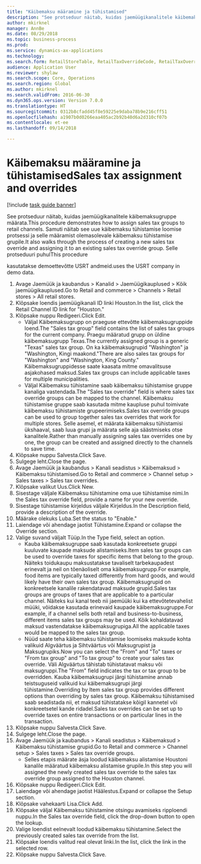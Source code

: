```yaml
--- 
title: "Käibemaksu määramine ja tühistamised"
description: "See protseduur näitab, kuidas jaemüügikanalitele käibemaksugruppe määrata."
author: mkirknel
manager: AnnBe
ms.date: 08/29/2018
ms.topic: business-process
ms.prod: 
ms.service: dynamics-ax-applications
ms.technology: 
ms.search.form: RetailStoreTable, RetailTaxOverrideCode, RetailTaxOverrideGroup
audience: Application User
ms.reviewer: shylaw
ms.search.scope: Core, Operations
ms.search.region: Global
ms.author: mkirknel
ms.search.validFrom: 2016-06-30
ms.dyn365.ops.version: Version 7.0.0
ms.translationtype: HT
ms.sourcegitcommit: 0312b8cfadd45f8e59225e9daba78b9e216cff51
ms.openlocfilehash: a1907b0d0266eaa405ac2b92b40d6a2d310cf07b
ms.contentlocale: et-ee
ms.lasthandoff: 09/14/2018

---
```

# <a name="sales-tax-assignment-and-overrides"></a><span data-ttu-id="872d8-103">Käibemaksu määramine ja tühistamised</span><span class="sxs-lookup"><span data-stu-id="872d8-103">Sales tax assignment and overrides</span></span>

[!include [task guide banner](../../includes/task-guide-banner.md)]

<span data-ttu-id="872d8-104">See protseduur näitab, kuidas jaemüügikanalitele käibemaksugruppe määrata.</span><span class="sxs-lookup"><span data-stu-id="872d8-104">This procedure demonstrates how to assign sales tax groups to retail channels.</span></span> <span data-ttu-id="872d8-105">Samuti näitab see uue käibemaksu tühistamise loomise protsessi ja selle määramist olemasolevale käibemaksu tühistamise grupile.</span><span class="sxs-lookup"><span data-stu-id="872d8-105">It also walks through the process of creating a new sales tax override and assigning it to an existing sales tax override group.</span></span> <span data-ttu-id="872d8-106">Selle protseduuri puhul</span><span class="sxs-lookup"><span data-stu-id="872d8-106">This procedure</span></span>

<span data-ttu-id="872d8-107">kasutatakse demoettevõtte USRT andmeid.</span><span class="sxs-lookup"><span data-stu-id="872d8-107">uses the USRT company in demo data.</span></span>

1. <span data-ttu-id="872d8-108">Avage Jaemüük ja kaubandus > Kanalid > Jaemüügikauplused > Kõik jaemüügikauplused.</span><span class="sxs-lookup"><span data-stu-id="872d8-108">Go to Retail and commerce > Channels > Retail stores > All retail stores.</span></span>
2. <span data-ttu-id="872d8-109">Klõpsake loendis jaemüügikanali ID linki Houston.</span><span class="sxs-lookup"><span data-stu-id="872d8-109">In the list, click the Retail Channel ID link for "Houston."</span></span>
3. <span data-ttu-id="872d8-110">Klõpsake nuppu Redigeeri.</span><span class="sxs-lookup"><span data-stu-id="872d8-110">Click Edit.</span></span>
    * <span data-ttu-id="872d8-111">Väljal Käibemaksugrupp on praeguse ettevõtte käibemaksugruppide loend.</span><span class="sxs-lookup"><span data-stu-id="872d8-111">The "Sales tax group" field contains the list of sales tax groups for the current company.</span></span> <span data-ttu-id="872d8-112">Praegu määratud grupp on üldine käibemaksugrupp Texas.</span><span class="sxs-lookup"><span data-stu-id="872d8-112">The currently assigned group is a generic "Texas" sales tax group.</span></span> <span data-ttu-id="872d8-113">On ka käibemaksugrupid "Washington" ja "Washington, Kingi maakond."</span><span class="sxs-lookup"><span data-stu-id="872d8-113">There are also sales tax groups for "Washington" and "Washington, King County."</span></span> <span data-ttu-id="872d8-114">Käibemaksugruppidesse saate kaasata mitme omavalitsuse asjakohased maksud.</span><span class="sxs-lookup"><span data-stu-id="872d8-114">Sales tax groups can include applicable taxes for multiple municipalities.</span></span>  
    * <span data-ttu-id="872d8-115">Väljal Käibemaksu tühistamine saab käibemaksu tühistamise gruppe kanaliga vastendada.</span><span class="sxs-lookup"><span data-stu-id="872d8-115">The "Sales tax override" field is where sales tax override groups can be mapped to the channel.</span></span> <span data-ttu-id="872d8-116">Käibemaksu tühistamise gruppe saab kasutada mitme kaupluse puhul toimivate käibemaksu tühistamiste grupeerimiseks.</span><span class="sxs-lookup"><span data-stu-id="872d8-116">Sales tax override groups can be used to group together sales tax overrides that work for multiple stores.</span></span> <span data-ttu-id="872d8-117">Selle asemel, et määrata käibemaksu tühistamisi ükshaaval, saab luua grupi ja määrata selle aja säästmiseks otse kanalitele.</span><span class="sxs-lookup"><span data-stu-id="872d8-117">Rather than manually assigning sales tax overrides one by one, the group can be created and assigned directly to the channels to save time.</span></span>  
4. <span data-ttu-id="872d8-118">Klõpsake nuppu Salvesta.</span><span class="sxs-lookup"><span data-stu-id="872d8-118">Click Save.</span></span>
5. <span data-ttu-id="872d8-119">Sulgege leht.</span><span class="sxs-lookup"><span data-stu-id="872d8-119">Close the page.</span></span>
6. <span data-ttu-id="872d8-120">Avage Jaemüük ja kaubandus > Kanali seadistus > Käibemaksud > Käibemaksu tühistamised.</span><span class="sxs-lookup"><span data-stu-id="872d8-120">Go to Retail and commerce > Channel setup > Sales taxes > Sales tax overrides.</span></span>
7. <span data-ttu-id="872d8-121">Klõpsake valikut Uus.</span><span class="sxs-lookup"><span data-stu-id="872d8-121">Click New.</span></span>
8. <span data-ttu-id="872d8-122">Sisestage väljale Käibemaksu tühistamine oma uue tühistamise nimi.</span><span class="sxs-lookup"><span data-stu-id="872d8-122">In the Sales tax override field, provide a name for your new override.</span></span>
9. <span data-ttu-id="872d8-123">Sisestage tühistamise kirjeldus väljale Kirjeldus.</span><span class="sxs-lookup"><span data-stu-id="872d8-123">In the Description field, provide a description of the override.</span></span>
10. <span data-ttu-id="872d8-124">Määrake olekuks Luba.</span><span class="sxs-lookup"><span data-stu-id="872d8-124">Set the status to "Enable."</span></span>
11. <span data-ttu-id="872d8-125">Laiendage või ahendage jaotist Tühistamine.</span><span class="sxs-lookup"><span data-stu-id="872d8-125">Expand or collapse the Override section.</span></span>
12. <span data-ttu-id="872d8-126">Valige suvand väljalt Tüüp.</span><span class="sxs-lookup"><span data-stu-id="872d8-126">In the Type field, select an option.</span></span>
    * <span data-ttu-id="872d8-127">Kauba käibemaksugruppe saab kasutada konkreetsete gruppi kuuluvate kaupade maksude alistamiseks.</span><span class="sxs-lookup"><span data-stu-id="872d8-127">Item sales tax groups can be used to override taxes for specific items that belong to the group.</span></span> <span data-ttu-id="872d8-128">Näiteks toidukaupu maksustatakse tavaliselt tarbekaupadest erinevalt ja neil on tõenäoliselt oma käibemaksugrupp.</span><span class="sxs-lookup"><span data-stu-id="872d8-128">For example, food items are typically taxed differently from hard goods, and would likely have their own sales tax group.</span></span>     <span data-ttu-id="872d8-129">Käibemaksugrupid on konkreetsele kanalile rakendatavad maksude grupid.</span><span class="sxs-lookup"><span data-stu-id="872d8-129">Sales tax groups are groups of taxes that are applicable to a particular channel.</span></span> <span data-ttu-id="872d8-130">Näiteks kui kanal teeb nii jaemüüki kui ka ettevõtetevahelist müüki, võidakse kasutada erinevaid kaupade käibemaksugruppe.</span><span class="sxs-lookup"><span data-stu-id="872d8-130">For example, if a channel sells both retail and business-to-business, different items sales tax groups may be used.</span></span> <span data-ttu-id="872d8-131">Kõik kohaldatavad maksud vastendatakse käibemaksugrupiga.</span><span class="sxs-lookup"><span data-stu-id="872d8-131">All the applicable taxes would be mapped to the sales tax group.</span></span>  
    * <span data-ttu-id="872d8-132">Nüüd saate teha käibemaksu tühistamise loomiseks maksude kohta valikuid Algväärtus ja Sihtväärtus või Maksugrupist ja Maksugrupiks.</span><span class="sxs-lookup"><span data-stu-id="872d8-132">Now you can select the "From" and "To" taxes or "From tax group" and "To tax group" to create your sales tax override.</span></span>    <span data-ttu-id="872d8-133">Väli Algväärtus tähistab tühistatavat maksu või maksugruppi.</span><span class="sxs-lookup"><span data-stu-id="872d8-133">The "From" field indicates the tax or tax group to be overridden.</span></span> <span data-ttu-id="872d8-134">Kauba käibemaksugrupi järgi tühistamine annab teistsuguseid valikuid kui käibemaksugrupi järgi tühistamine.</span><span class="sxs-lookup"><span data-stu-id="872d8-134">Overriding by Item sales tax group provides different options than overriding by sales tax group.</span></span>    <span data-ttu-id="872d8-135">Käibemaksu tühistamised saab seadistada nii, et maksud tühistatakse kõigil kannetel või konkreetsetel kande ridadel.</span><span class="sxs-lookup"><span data-stu-id="872d8-135">Sales tax overrides can be set up to override taxes on entire transactions or on particular lines in the transaction.</span></span>  
13. <span data-ttu-id="872d8-136">Klõpsake nuppu Salvesta.</span><span class="sxs-lookup"><span data-stu-id="872d8-136">Click Save.</span></span>
14. <span data-ttu-id="872d8-137">Sulgege leht.</span><span class="sxs-lookup"><span data-stu-id="872d8-137">Close the page.</span></span>
15. <span data-ttu-id="872d8-138">Avage Jaemüük ja kaubandus > Kanali seadistus > Käibemaksud > Käibemaksu tühistamise grupid.</span><span class="sxs-lookup"><span data-stu-id="872d8-138">Go to Retail and commerce > Channel setup > Sales taxes > Sales tax override groups.</span></span>
    * <span data-ttu-id="872d8-139">Selles etapis määrate äsja loodud käibemaksu alistamise Houstoni kanalile määratud käibemaksu alistamise grupile.</span><span class="sxs-lookup"><span data-stu-id="872d8-139">In this step you will assigned the newly created sales tax override to the sales tax override group assigned to the Houston channel.</span></span>  
16. <span data-ttu-id="872d8-140">Klõpsake nuppu Redigeeri.</span><span class="sxs-lookup"><span data-stu-id="872d8-140">Click Edit.</span></span>
17. <span data-ttu-id="872d8-141">Laiendage või ahendage jaotist Häälestus.</span><span class="sxs-lookup"><span data-stu-id="872d8-141">Expand or collapse the Setup section.</span></span>
18. <span data-ttu-id="872d8-142">Klõpsake vahekaarti Lisa.</span><span class="sxs-lookup"><span data-stu-id="872d8-142">Click Add.</span></span>
19. <span data-ttu-id="872d8-143">Klõpsake väljal Käibemaksu tühistamine otsingu avamiseks ripploendi nuppu.</span><span class="sxs-lookup"><span data-stu-id="872d8-143">In the Sales tax override field, click the drop-down button to open the lookup.</span></span>
20. <span data-ttu-id="872d8-144">Valige loendist eelnevalt loodud käibemaksu tühistamine.</span><span class="sxs-lookup"><span data-stu-id="872d8-144">Select the previously created sales tax override from the list.</span></span>
21. <span data-ttu-id="872d8-145">Klõpsake loendis valitud real olevat linki.</span><span class="sxs-lookup"><span data-stu-id="872d8-145">In the list, click the link in the selected row.</span></span>
22. <span data-ttu-id="872d8-146">Klõpsake nuppu Salvesta.</span><span class="sxs-lookup"><span data-stu-id="872d8-146">Click Save.</span></span>


